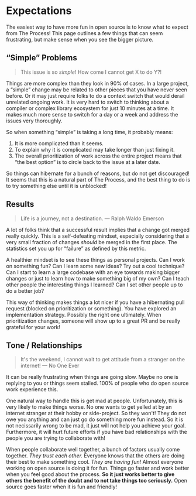 
# Expectations

The easiest way to have more fun in open source is to know what to expect from The Process! This page outlines a few things that can seem frustrating, but make sense when you see the bigger picture.


## “Simple” Problems

> This issue is so *simple*! How come I cannot get X to do Y?!

Things are more complex than they look in 90% of cases. In a large project, a “simple” change may be related to other pieces that you have never seen before. Or it may just require folks to do a context switch that would derail unrelated ongoing work. It is very hard to switch to thinking about a compiler or complex library ecosystem for just 10 minutes at a time. It makes much more sense to switch for a day or a week and address the issues very thoroughly.

So when something “simple” is taking a long time, it probably means:

  1. It is more complicated than it seems.
  2. To explain why it is complicated may take longer than just fixing it.
  3. The overall prioritization of work across the entire project means that
    “the best option” is to circle back to the issue at a later date.

So things can hibernate for a bunch of reasons, but do not get discouraged! It seems that this is a natural part of The Process, and the best thing to do is to try something else until it is unblocked!


## Results

> Life is a journey, not a destination. &mdash; Ralph Waldo Emerson

A lot of folks think that a successful result implies that a change got merged really quickly. This is a self-defeating mindset, especially considering that a very small fraction of changes *should* be merged in the first place. The statistics set you up for “failure” as defined by this metric.

A healthier mindset is to see these things as personal projects. Can I work on something fun? Can I learn some new ideas? Try out a cool technique? Can I start to learn a large codebase with an eye towards making bigger changes or just to learn how to make something big of my own? Can I teach other people the interesting things I learned? Can I set other people up to do a better job?

This way of thinking makes things a lot nicer if you have a hibernating pull request (blocked on prioritization or something). You have explored an implementation strategy. Possibly the right one ultimately. When prioritization changes, someone will show up to a great PR and be really grateful for your work!


## Tone / Relationships

> It's the weekend, I cannot wait to get attitude from a stranger on the internet! &mdash; No One Ever

It can be really frustrating when things are going slow. Maybe no one is replying to you or things seem stalled. 100% of people who do open source work experience this.

One natural way to handle this is get mad at people. Unfortunately, this is very likely to make things worse. No one wants to get yelled at by an internet stranger at their hobby or side-project. So they won't! They do not owe you anything and can just go do something more fun instead. So it is not necissarily wrong to be mad, it just will not help you achieve your goal. Furthermore, it will hurt future efforts if you have bad relationships with the people you are trying to collaborate with!

When people collaborate well together, a bunch of factors usually come together. *They trust each other.* Everyone knows that the others are doing their best to make something cool. *They are having fun!* Almost everyone working on open source is doing it for fun. Things go faster and work better when you feel good about the process. **So it just works better to give others the benefit of the doubt and to not take things too seriously.** Open source goes faster when it is fun and friendly!


